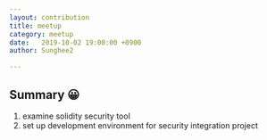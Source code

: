 ```yaml
---
layout: contribution
title: meetup
category: meetup
date:   2019-10-02 19:00:00 +0900
author: Sunghee2

---
```


## Summary 😀

1. examine solidity security tool
2. set up development environment for security integration project
